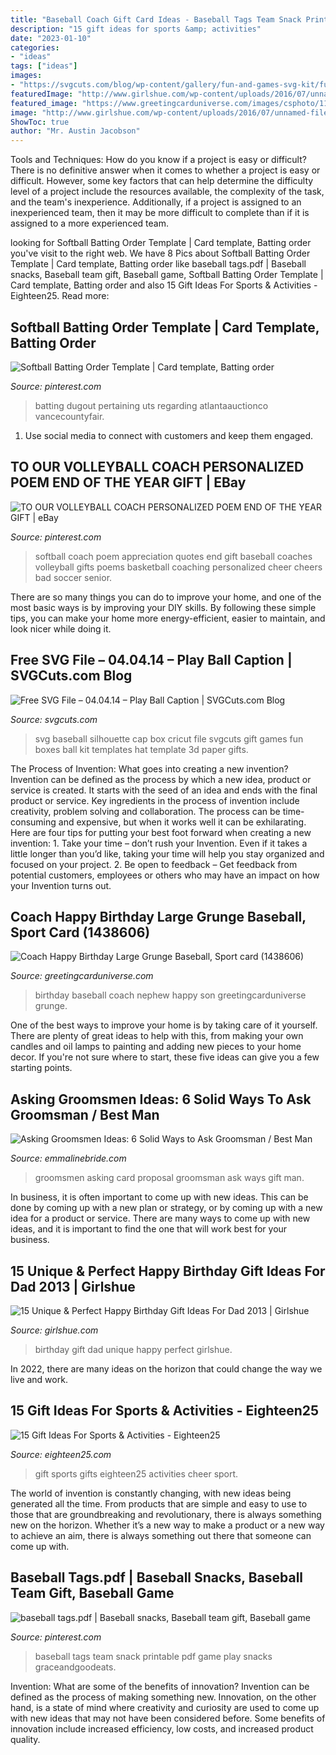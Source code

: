 ```yaml
---
title: "Baseball Coach Gift Card Ideas - Baseball Tags Team Snack Printable Pdf Game Play Snacks Graceandgoodeats"
description: "15 gift ideas for sports &amp; activities"
date: "2023-01-10"
categories:
- "ideas"
tags: ["ideas"]
images:
- "https://svgcuts.com/blog/wp-content/gallery/fun-and-games-svg-kit/fun-and-games_06_lrg.jpg"
featuredImage: "http://www.girlshue.com/wp-content/uploads/2016/07/unnamed-file-4007.jpg"
featured_image: "https://www.greetingcarduniverse.com/images/csphoto/1107/00/00/13/32/29/1438606_3d.jpg"
image: "http://www.girlshue.com/wp-content/uploads/2016/07/unnamed-file-4007.jpg"
ShowToc: true
author: "Mr. Austin Jacobson"
---
```



Tools and Techniques: How do you know if a project is easy or difficult?
There is no definitive answer when it comes to whether a project is easy or difficult. However, some key factors that can help determine the difficulty level of a project include the resources available, the complexity of the task, and the team's inexperience. Additionally, if a project is assigned to an inexperienced team, then it may be more difficult to complete than if it is assigned to a more experienced team.

	

		
looking for Softball Batting Order Template | Card template, Batting order you've visit to the right web. We have 8 Pics about Softball Batting Order Template | Card template, Batting order like baseball tags.pdf | Baseball snacks, Baseball team gift, Baseball game, Softball Batting Order Template | Card template, Batting order and also 15 Gift Ideas For Sports &amp; Activities - Eighteen25. Read more:
		
    
## Softball Batting Order Template | Card Template, Batting Order

<img loading=lazy src="https://i.pinimg.com/736x/aa/65/ef/aa65ef2bebe1eb6a70c0c85c915f4762.jpg" onerror="this.onerror=null;this.src='https://tse2.mm.bing.net/th?id=OIP.dbOgymFKU6KFESJpEXV4lAHaMI&amp;pid=15.1';" alt="Softball Batting Order Template | Card template, Batting order">

_Source: pinterest.com_

>batting dugout pertaining uts regarding atlantaauctionco vancecountyfair. 

	

1. Use social media to connect with customers and keep them engaged.

    
## TO OUR VOLLEYBALL COACH PERSONALIZED POEM END OF THE YEAR GIFT | EBay

<img loading=lazy src="https://i.pinimg.com/736x/f1/7e/39/f17e3955ddc96a38db55b8e6f156ab69.jpg" onerror="this.onerror=null;this.src='https://tse1.mm.bing.net/th?id=OIP.Buq_wt2ET3SEI_Dq3526HwAAAA&amp;pid=15.1';" alt="TO OUR VOLLEYBALL COACH PERSONALIZED POEM END OF THE YEAR GIFT | eBay">

_Source: pinterest.com_

>softball coach poem appreciation quotes end gift baseball coaches volleyball gifts poems basketball coaching personalized cheer cheers bad soccer senior. 

	

There are so many things you can do to improve your home, and one of the most basic ways is by improving your DIY skills. By following these simple tips, you can make your home more energy-efficient, easier to maintain, and look nicer while doing it.

    
## Free SVG File – 04.04.14 – Play Ball Caption | SVGCuts.com Blog

<img loading=lazy src="https://svgcuts.com/blog/wp-content/gallery/fun-and-games-svg-kit/fun-and-games_06_lrg.jpg" onerror="this.onerror=null;this.src='https://tse1.mm.bing.net/th?id=OIP._ZT8eDbap8RzPz9suTZIYwHaFi&amp;pid=15.1';" alt="Free SVG File – 04.04.14 – Play Ball Caption | SVGCuts.com Blog">

_Source: svgcuts.com_

>svg baseball silhouette cap box cricut file svgcuts gift games fun boxes ball kit templates hat template 3d paper gifts. 

	

The Process of Invention: What goes into creating a new invention?
Invention can be defined as the process by which a new idea, product or service is created. It starts with the seed of an idea and ends with the final product or service. Key ingredients in the process of invention include creativity, problem solving and collaboration. The process can be time-consuming and expensive, but when it works well it can be exhilarating. Here are four tips for putting your best foot forward when creating a new invention: 1. Take your time – don’t rush your Invention. Even if it takes a little longer than you’d like, taking your time will help you stay organized and focused on your project. 2. Be open to feedback – Get feedback from potential customers, employees or others who may have an impact on how your Invention turns out. 
    
## Coach Happy Birthday Large Grunge Baseball, Sport Card (1438606)

<img loading=lazy src="https://www.greetingcarduniverse.com/images/csphoto/1107/00/00/13/32/29/1438606_3d.jpg" onerror="this.onerror=null;this.src='https://tse4.mm.bing.net/th?id=OIP.9EH6luMklrYPTO8FsxTsiAHaFj&amp;pid=15.1';" alt="Coach Happy Birthday Large Grunge Baseball, Sport card (1438606)">

_Source: greetingcarduniverse.com_

>birthday baseball coach nephew happy son greetingcarduniverse grunge. 

	

One of the best ways to improve your home is by taking care of it yourself. There are plenty of great ideas to help with this, from making your own candles and oil lamps to painting and adding new pieces to your home decor. If you're not sure where to start, these five ideas can give you a few starting points.

    
## Asking Groomsmen Ideas: 6 Solid Ways To Ask Groomsman / Best Man

<img loading=lazy src="https://w3h9u7b9.stackpathcdn.com/wp-content/uploads/2019/10/card-for-be-my-groomsman-680x907.jpg" onerror="this.onerror=null;this.src='https://tse2.mm.bing.net/th?id=OIP.9zmIL6dtND-_05oo7kVrkQHaJ4&amp;pid=15.1';" alt="Asking Groomsmen Ideas: 6 Solid Ways to Ask Groomsman / Best Man">

_Source: emmalinebride.com_

>groomsmen asking card proposal groomsman ask ways gift man. 

	

In business, it is often important to come up with new ideas. This can be done by coming up with a new plan or strategy, or by coming up with a new idea for a product or service. There are many ways to come up with new ideas, and it is important to find the one that will work best for your business.

    
## 15 Unique &amp; Perfect Happy Birthday Gift Ideas For Dad 2013 | Girlshue

<img loading=lazy src="http://www.girlshue.com/wp-content/uploads/2016/07/unnamed-file-4007.jpg" onerror="this.onerror=null;this.src='https://tse2.mm.bing.net/th?id=OIP.rQabgBYCQ09vzKBz-5vCQAHaJ3&amp;pid=15.1';" alt="15 Unique &amp; Perfect Happy Birthday Gift Ideas For Dad 2013 | Girlshue">

_Source: girlshue.com_

>birthday gift dad unique happy perfect girlshue. 

	

In 2022, there are many ideas on the horizon that could change the way we live and work.

    
## 15 Gift Ideas For Sports &amp; Activities - Eighteen25

<img loading=lazy src="http://eighteen25.com/wp-content/uploads/2014/05/15-gift-ideas-sports-amp-activities-e1431787553525.jpg" onerror="this.onerror=null;this.src='https://tse1.mm.bing.net/th?id=OIP.l4it214L6vSGfVVcSL8cggHaHa&amp;pid=15.1';" alt="15 Gift Ideas For Sports &amp; Activities - Eighteen25">

_Source: eighteen25.com_

>gift sports gifts eighteen25 activities cheer sport. 

	

The world of invention is constantly changing, with new ideas being generated all the time. From products that are simple and easy to use to those that are groundbreaking and revolutionary, there is always something new on the horizon. Whether it’s a new way to make a product or a new way to achieve an aim, there is always something out there that someone can come up with.

    
## Baseball Tags.pdf | Baseball Snacks, Baseball Team Gift, Baseball Game

<img loading=lazy src="https://i.pinimg.com/736x/f3/15/8f/f3158ffd78cd647916ad514ad20586e5--baseball-snack-tags-team-snacks.jpg" onerror="this.onerror=null;this.src='https://tse2.mm.bing.net/th?id=OIP.4d9Caqgfho_tD8y-OY9HyQHaD4&amp;pid=15.1';" alt="baseball tags.pdf | Baseball snacks, Baseball team gift, Baseball game">

_Source: pinterest.com_

>baseball tags team snack printable pdf game play snacks graceandgoodeats. 

	

Invention: What are some of the benefits of innovation?
Invention can be defined as the process of making something new. Innovation, on the other hand, is a state of mind where creativity and curiosity are used to come up with new ideas that may not have been considered before. Some benefits of innovation include increased efficiency, low costs, and increased product quality.

